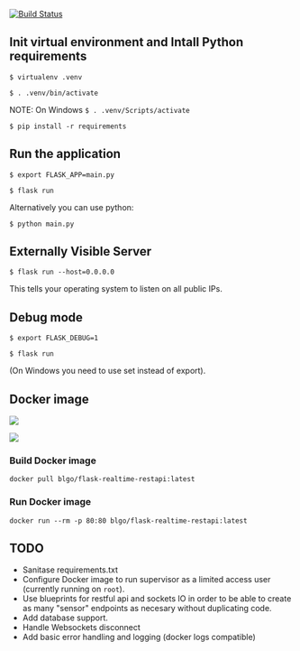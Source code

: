 [![Build Status](https://travis-ci.org/blgo/flask-realtime-restapi.svg?branch=master)](https://travis-ci.org/blgo/flask-realtime-restapi)

## Init virtual environment and Intall Python requirements
```
$ virtualenv .venv

$ . .venv/bin/activate
```

NOTE: On Windows ```$ . .venv/Scripts/activate```

```
$ pip install -r requirements
```

## Run the application
```
$ export FLASK_APP=main.py

$ flask run
```

Alternatively you can use python:

```$ python main.py```

## Externally Visible Server

```$ flask run --host=0.0.0.0```

This tells your operating system to listen on all public IPs.

## Debug mode
```
$ export FLASK_DEBUG=1

$ flask run
```

(On Windows you need to use set instead of export).

## Docker image

[![](https://images.microbadger.com/badges/image/blgo/flask-realtime-restapi.svg)](https://microbadger.com/images/blgo/flask-realtime-restapi "Get your own image badge on microbadger.com")

[![](https://images.microbadger.com/badges/version/blgo/flask-realtime-restapi.svg)](https://microbadger.com/images/blgo/flask-realtime-restapi "Get your own version badge on microbadger.com")

### Build Docker image

```docker pull blgo/flask-realtime-restapi:latest```

### Run Docker image

```docker run --rm -p 80:80 blgo/flask-realtime-restapi:latest```


## TODO
* Sanitase requirements.txt
* Configure Docker image to run supervisor as a limited access user (currently running on ```root```).
* Use blueprints for restful api and sockets IO in order to be able to create as many "sensor" endpoints as necesary without duplicating code. 
* Add database support.
* Handle Websockets disconnect
* Add basic error handling and logging (docker logs compatible)
